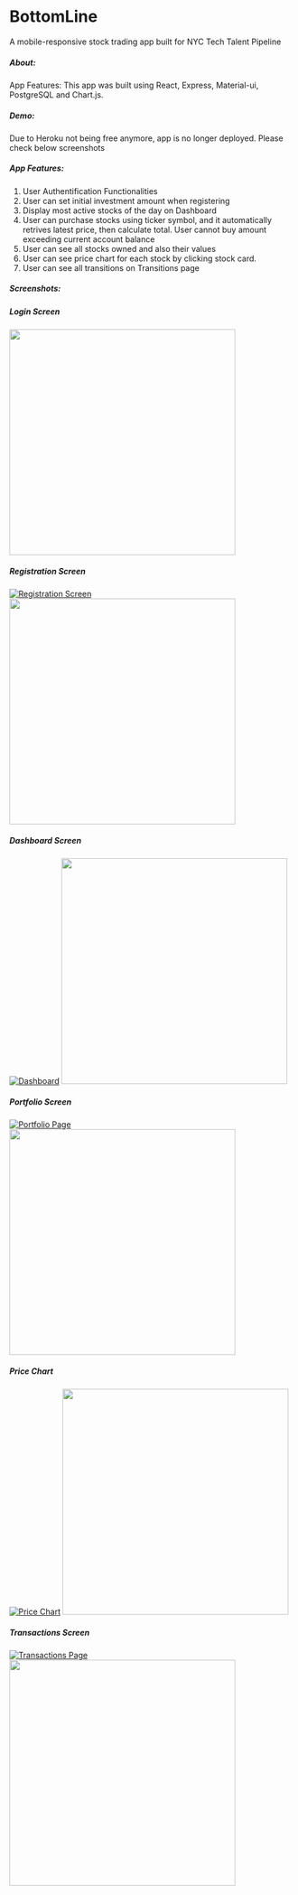 # BottomLine
A mobile-responsive stock trading app built for NYC Tech Talent Pipeline

##### About: 
App Features: 
This app was built using React, Express, Material-ui, PostgreSQL and Chart.js. 

##### Demo: 
Due to Heroku not being free anymore, app is no longer deployed. Please check below screenshots


##### App Features: 
1. User Authentification Functionalities
2. User can set initial investment amount when registering
2. Display most active stocks of the day on Dashboard
3. User can purchase stocks using ticker symbol, and it automatically retrives latest price, then calculate total. User cannot buy amount exceeding current account balance
4. User can see all stocks owned and also their values
5. User can see price chart for each stock by clicking stock card. 
6. User can see all transitions on Transitions page

##### Screenshots:
##### Login Screen
<img src="https://i.ibb.co/L0V3LVh/Screen-Shot-2020-02-27-at-1-18-59-AM.png" width="400">

##### Registration Screen
[![Registration Screen](https://i.ibb.co/1ZHj82n/Screen-Shot-2020-02-27-at-1-19-07-AM.png "Registration Screen")](https://i.ibb.co/1ZHj82n/Screen-Shot-2020-02-27-at-1-19-07-AM.png "Registration Screen")
<img src="https://i.ibb.co/1ZHj82n/Screen-Shot-2020-02-27-at-1-19-07-AM.png" width="400">

##### Dashboard Screen
[![Dashboard](https://i.ibb.co/MfSN4X3/Screen-Shot-2020-02-27-at-1-19-19-AM.png "Dashboard")](https://i.ibb.co/MfSN4X3/Screen-Shot-2020-02-27-at-1-19-19-AM.png "Dashboard")
<img src="https://i.ibb.co/L0V3LVh/Screen-Shot-2020-02-27-at-1-18-59-AM.png" width="400">

##### Portfolio Screen
[![Portfolio Page](https://i.ibb.co/nRYdtkK/Screen-Shot-2020-02-27-at-1-19-26-AM.png "Portfolio Page")](https://i.ibb.co/nRYdtkK/Screen-Shot-2020-02-27-at-1-19-26-AM.png "Portfolio Page")
<img src="https://i.ibb.co/L0V3LVh/Screen-Shot-2020-02-27-at-1-18-59-AM.png" width="400">

##### Price Chart
[![Price Chart](https://i.ibb.co/S3TjJFm/Screen-Shot-2020-02-27-at-1-19-33-AM.png "Price Chart")](https://i.ibb.co/S3TjJFm/Screen-Shot-2020-02-27-at-1-19-33-AM.png "Price Chart")
<img src="https://i.ibb.co/L0V3LVh/Screen-Shot-2020-02-27-at-1-18-59-AM.png" width="400">

##### Transactions Screen
[![Transactions Page](https://i.ibb.co/M93fgyf/Screen-Shot-2020-02-27-at-1-19-41-AM.png "Transactions Page")](http://https://i.ibb.co/M93fgyf/Screen-Shot-2020-02-27-at-1-19-41-AM.png "Transactions Page")
<img src="https://i.ibb.co/L0V3LVh/Screen-Shot-2020-02-27-at-1-18-59-AM.png" width="400">
